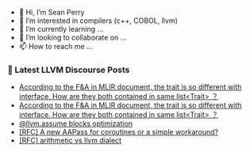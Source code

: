 - 👋 Hi, I’m Sean Perry
- 👀 I’m interested in compilers (c++, COBOL, llvm)
- 🌱 I’m currently learning ...
- 💞️ I’m looking to collaborate on ...
- 📫 How to reach me ...

<!---
s66perry/s66perry is a ✨ special ✨ repository because its `README.md` (this file) appears on your GitHub profile.
You can click the Preview link to take a look at your changes.
--->
### 📕 Latest LLVM Discourse Posts

<!-- DISCOURSE-LLVM:START -->
- [According to the F&amp;A in MLIR document, the trait is so different with interface. How are they both contained in same list&lt;Trait&gt; ？](https://discourse.llvm.org/t/according-to-the-f-a-in-mlir-document-the-trait-is-so-different-with-interface-how-are-they-both-contained-in-same-list-trait/72506#post_2)
- [According to the F&amp;A in MLIR document, the trait is so different with interface. How are they both contained in same list&lt;Trait&gt; ？](https://discourse.llvm.org/t/according-to-the-f-a-in-mlir-document-the-trait-is-so-different-with-interface-how-are-they-both-contained-in-same-list-trait/72506#post_1)
- [@llvm.assume blocks optimization](https://discourse.llvm.org/t/llvm-assume-blocks-optimization/71609?page=2#post_25)
- [[RFC] A new AAPass for coroutines or a simple workaround?](https://discourse.llvm.org/t/rfc-a-new-aapass-for-coroutines-or-a-simple-workaround/72336#post_9)
- [[RFC] arithmetic vs llvm dialect](https://discourse.llvm.org/t/rfc-arithmetic-vs-llvm-dialect/72477#post_13)
<!-- DISCOURSE-LLVM:END -->
